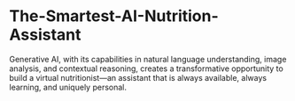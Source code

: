 # The-Smartest-AI-Nutrition-Assistant
Generative AI, with its capabilities in natural language understanding, image analysis, and contextual reasoning, creates a transformative opportunity to build a virtual nutritionist—an assistant that is always available, always learning, and uniquely personal.
